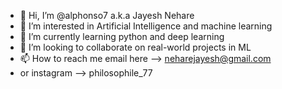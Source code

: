 - 👋 Hi, I’m @alphonso7 a.k.a Jayesh Nehare
- 👀 I’m interested in Artificial Intelligence and machine learning
- 🌱 I’m currently learning python and deep learning 
- 💞️ I’m looking to collaborate on real-world projects in ML 
- 📫 How to reach me email here --> neharejayesh@gmail.com
- or instagram --> philosophile_77

<!---
alphonso7/alphonso7 is a ✨ special ✨ repository because its `README.md` (this file) appears on your GitHub profile.
You can click the Preview link to take a look at your changes.
--->
